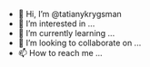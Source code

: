 - 👋 Hi, I’m @tatianykrygsman
- 👀 I’m interested in ...
- 🌱 I’m currently learning ...
- 💞️ I’m looking to collaborate on ...
- 📫 How to reach me ...

<!---
tatianykrygsman/tatianykrygsman is a ✨ special ✨ repository because its `README.md` (this file) appears on your GitHub profile.
You can click the Preview link to take a look at your changes.
--->
